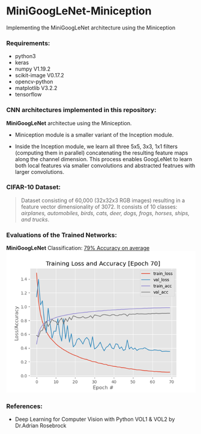 # MiniGoogLeNet-Miniception
Implementing the MiniGoogLeNet architecture using the Miniception

### Requirements:
* python3
* keras
* numpy V1.19.2
* scikit-image V0.17.2
* opencv-python
* matplotlib V3.2.2
* tensorflow

### CNN architectures implemented in this repository:
**MiniGoogLeNet** architectue using the Miniception.

* Miniception module is a smaller variant of the Inception module.

* Inside the Inception module, we learn all three 5x5, 3x3, 1x1 filters (computing them in parallel)
  concatenating the resulting feature maps along the channel dimension.
  This process enables GoogLeNet to learn both local features via smaller convolutions and abstracted featrues with larger convolutions.

### CIFAR-10 Dataset:
> Dataset consisting of 60,000 (32x32x3 RGB images) resulting in a feature vector dimensionality of 3072. It consists of 10 classes: _airplanes, automobiles, birds, cats, deer, dogs, frogs, horses, ships, and trucks_.

### Evaluations of the Trained Networks:
**MiniGoogLeNet** Classification: [79% Accuracy on average](output/trained/minigooglenet_cifar10_trainingEval.txt)
![minigooglenet](output/19964.png)

### References:
* Deep Learning for Computer Vision with Python VOL1 & VOL2 by Dr.Adrian Rosebrock
